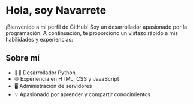 # Hola, soy Navarrete

¡Bienvenido a mi perfil de GitHub!
Soy un desarrollador apasionado por la programación.
A continuación, te proporciono un vistazo rápido a mis habilidades y experiencias:

## Sobre mí

- 👨‍💻 Desarrollador Python
- 🌐 Experiencia en HTML, CSS y JavaScript
- 🖥️ Administración de servidores
- 💡 Apasionado por aprender y compartir conocimientos
